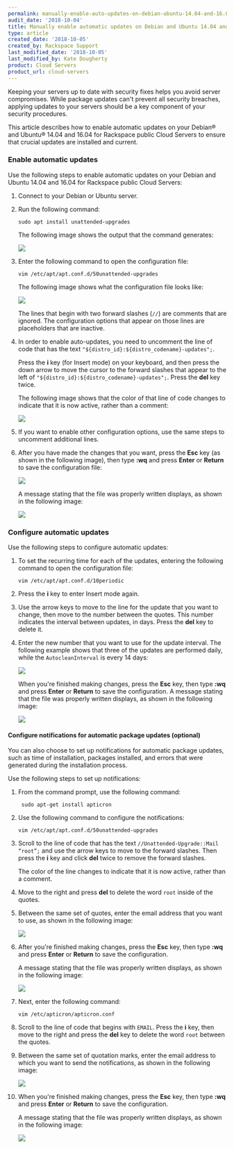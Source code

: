 ```yaml
---
permalink: manually-enable-auto-updates-on-debian-ubuntu-14.04-and-16.04-public-cloud-servers/
audit_date: '2018-10-04'
title: Manually enable automatic updates on Debian and Ubuntu 14.04 and 16.04  public Cloud Servers
type: article
created_date: '2018-10-05'
created_by: Rackspace Support
last_modified_date: '2018-10-05'
last_modified_by: Kate Dougherty
product: Cloud Servers
product_url: cloud-servers
---
```


Keeping your servers up to date with security fixes helps you avoid server
compromises. While package updates can't prevent all security breaches,
applying updates to your servers should be a key component of your security
procedures.

This article describes how to enable automatic updates on your Debian&reg; and
Ubuntu&reg; 14.04 and 16.04 for Rackspace public Cloud Servers to ensure that
crucial updates are installed and current.

### Enable automatic updates

Use the following steps to enable automatic updates on your Debian and
Ubuntu 14.04 and 16.04 for Rackspace public Cloud Servers:

1. Connect to your Debian or Ubuntu server.

2. Run the following command:

       sudo apt install unattended-upgrades

    The following image shows the output that the command generates:

    <img src="{% asset_path cloud-servers/manually-enable-auto-updates-on-debian-ubuntu-14.04-and-16.04-public-cloud-servers/picture1.png %}" />

3. Enter the following command to open the configuration file:

       vim /etc/apt/apt.conf.d/50unattended-upgrades

    The following image shows what the configuration file looks like:

    <img src="{% asset_path cloud-servers/manually-enable-auto-updates-on-debian-ubuntu-14.04-and-16.04-public-cloud-servers/picture2.png %}" />

    The lines that begin with two forward slashes (`//`) are comments that are
    ignored. The configuration options that appear on those lines are
    placeholders that are inactive.

4. In order to enable auto-updates, you need to uncomment the line of code
   that has the text `"${distro_id}:${distro_codename}-updates";`.

    Press the **i** key (for Insert mode) on your keyboard, and then press the
    down arrow to move the cursor to the forward slashes that appear to the
    left of `"${distro_id}:${distro_codename}-updates";`. Press the **del**
    key twice.

    The following image shows that the color of that line of code changes to
    indicate that it is now active, rather than a comment:

    <img src="{% asset_path cloud-servers/manually-enable-auto-updates-on-debian-ubuntu-14.04-and-16.04-public-cloud-servers/picture3.png %}" />

5. If you want to enable other configuration options, use the same steps to
   uncomment additional lines.

6. After you have made the changes that you want, press the **Esc** key (as
   shown in the following image), then type **:wq** and press **Enter** or
   **Return** to save the configuration file:

    <img src="{% asset_path cloud-servers/manually-enable-auto-updates-on-debian-ubuntu-14.04-and-16.04-public-cloud-servers/picture4-1.png %}" />

    A message stating that the file was properly written displays, as shown in
    the following image:

    <img src="{% asset_path cloud-servers/manually-enable-auto-updates-on-debian-ubuntu-14.04-and-16.04-public-cloud-servers/picture4-2.png %}" />

### Configure automatic updates

Use the following steps to configure automatic updates:

1. To set the recurring time for each of the updates, entering the following
   command to open the configuration file:

       vim /etc/apt/apt.conf.d/10periodic

2. Press the **i** key to enter Insert mode again.

3. Use the arrow keys to move to the line for the update that you want to
   change, then move to the number between the quotes. This number indicates
   the interval between updates, in days. Press the **del** key to delete it.

4. Enter the new number that you want to use for the update interval. The
   following example shows that three of the updates are performed daily,
   while the `AutocleanInterval` is every 14 days:

    <img src="{% asset_path cloud-servers/manually-enable-auto-updates-on-debian-ubuntu-14.04-and-16.04-public-cloud-servers/picture5.png %}" />

    When you're finished making changes, press the **Esc** key, then type
    **:wq** and press **Enter** or **Return** to save the configuration. A
    message stating that the file was properly written displays, as shown in
    the following image:

    <img src="{% asset_path cloud-servers/manually-enable-auto-updates-on-debian-ubuntu-14.04-and-16.04-public-cloud-servers/picture6.png %}" />

#### Configure notifications for automatic package updates (optional)

You can also choose to set up notifications for automatic package updates,
such as time of installation, packages installed, and errors that were
generated during the installation process.

Use the following steps to set up notifications:

1. From the command prompt, use the following command:

        sudo apt-get install apticron

2. Use the following command to configure the notifications:

       vim /etc/apt/apt.conf.d/50unattended-upgrades

3. Scroll to the line of code that has the text
   `//Unattended-Upgrade::Mail “root”;` and use the arrow keys to move to the
   forward slashes. Then press the **i** key and click **del** twice to remove
   the forward slashes.

    The color of the line changes to indicate that it is now active,
    rather than a comment.

4. Move to the right and press **del** to delete the word `root` inside of the
   quotes.

5. Between the same set of quotes, enter the email
   address that you want to use, as shown in the following image:

    <img src="{% asset_path cloud-servers/manually-enable-auto-updates-on-debian-ubuntu-14.04-and-16.04-public-cloud-servers/picture8.png %}" />

6. After you're finished making changes, press the **Esc** key, then type
   **:wq** and press **Enter** or **Return** to save the configuration.

    A message stating that the file was properly written displays, as shown in
    the following image:

    <img src="{% asset_path cloud-servers/manually-enable-auto-updates-on-debian-ubuntu-14.04-and-16.04-public-cloud-servers/picture9.png %}" />

7. Next, enter the following command:

       vim /etc/apticron/apticron.conf

8. Scroll to the line of code that begins with `EMAIL`. Press the **i** key,
   then move to the right and press the **del** key to delete the word `root`
   between the quotes.

9. Between the same set of quotation marks, enter the email address to which
   you want to send the notifications, as shown in the following image:

    <img src="{% asset_path cloud-servers/manually-enable-auto-updates-on-debian-ubuntu-14.04-and-16.04-public-cloud-servers/picture10.png %}" />

10. When you're finished making changes, press the **Esc** key, then type
    **:wq** and press **Enter** or **Return** to save the configuration.

     A message stating that the file was properly written displays, as shown
     in the following image:

     <img src="{% asset_path cloud-servers/manually-enable-auto-updates-on-debian-ubuntu-14.04-and-16.04-public-cloud-servers/picture11.png %}" />
